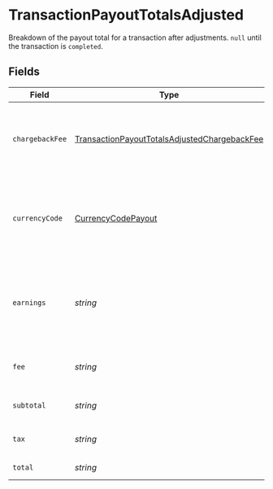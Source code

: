# TransactionPayoutTotalsAdjusted

Breakdown of the payout total for a transaction after adjustments. `null` until the transaction is `completed`.


## Fields

| Field                                                                                                               | Type                                                                                                                | Required                                                                                                            | Description                                                                                                         | Example                                                                                                             |
| ------------------------------------------------------------------------------------------------------------------- | ------------------------------------------------------------------------------------------------------------------- | ------------------------------------------------------------------------------------------------------------------- | ------------------------------------------------------------------------------------------------------------------- | ------------------------------------------------------------------------------------------------------------------- |
| `chargebackFee`                                                                                                     | [TransactionPayoutTotalsAdjustedChargebackFee](../../models/shared/transactionpayouttotalsadjustedchargebackfee.md) | :heavy_minus_sign:                                                                                                  | Details of any chargeback fees incurred for this transaction.                                                       |                                                                                                                     |
| `currencyCode`                                                                                                      | [CurrencyCodePayout](../../models/shared/currencycodepayout.md)                                                     | :heavy_minus_sign:                                                                                                  | Supported three-letter ISO 4217 currency code for payouts from Paddle.                                              |                                                                                                                     |
| `earnings`                                                                                                          | *string*                                                                                                            | :heavy_minus_sign:                                                                                                  | Total earnings for this payout. This is the subtotal minus the Paddle fee.                                          | 15675                                                                                                               |
| `fee`                                                                                                               | *string*                                                                                                            | :heavy_minus_sign:                                                                                                  | Total fee taken by Paddle for this payout.                                                                          | 825                                                                                                                 |
| `subtotal`                                                                                                          | *string*                                                                                                            | :heavy_minus_sign:                                                                                                  | Total before tax and fees.                                                                                          | 15000                                                                                                               |
| `tax`                                                                                                               | *string*                                                                                                            | :heavy_minus_sign:                                                                                                  | Total tax on the subtotal.                                                                                          | 1500                                                                                                                |
| `total`                                                                                                             | *string*                                                                                                            | :heavy_minus_sign:                                                                                                  | Total after tax.                                                                                                    | 16500                                                                                                               |